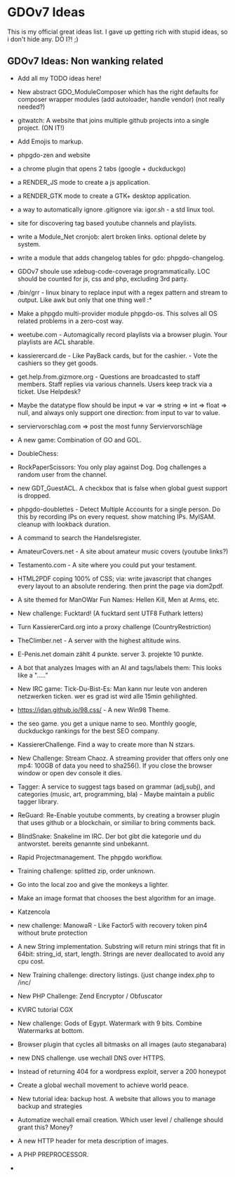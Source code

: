 # GDOv7 Ideas

This is my official great ideas list. I gave up getting rich with stupid ideas, so i don't hide any. DO I?! ;)


## GDOv7 Ideas: Non wanking related

 - Add all my TODO ideas here!
 
 - New abstract GDO_ModuleComposer which has the right defaults for composer wrapper modules (add autoloader, handle vendor) (not really needed?)
 
 - gitwatch: A website that joins multiple github projects into a single project. (ON IT!)

 - Add Emojis to markup.

 - phpgdo-zen and website

 - a chrome plugin that opens 2 tabs (google + duckduckgo)
  
 - a RENDER_JS mode to create a js application.
  
 - a RENDER_GTK mode to create a GTK+ desktop application.
  
 - a way to automatically ignore .gitignore via: igor.sh - a std linux tool.
  
 - site for discovering tag based youtube channels and playlists.
  
 - write a Module_Net cronjob: alert broken links. optional delete by system.
  
 - write a module that adds changelog tables for gdo: phpgdo-changelog.
  
 - GDOv7 shoule use xdebug-code-coverage programmatically. LOC should be counted for js, css and php, excluding 3rd party.

 - /bin/grr - linux binary to replace input with a regex pattern and stream to output. Like awk but only that one thing well :*
 
 - Make a phpgdo multi-provider module phpgdo-os. This solves all OS related problems in a zero-cost way.
 
 - weetube.com - Automagically record playlists via a browser plugin.
Your playlists are ACL sharable.

 - kassierercard.de - Like PayBack cards, but for the cashier. - Vote the cashiers so they get goods.
 
 - get.help.from.gizmore.org - Questions are broadcasted to staff members. Staff replies via various channels. Users keep track via a ticket. Use Helpdesk?
 
 - Maybe the datatype flow should be input => var => string => int => float => null, and always only support one direction: from input to var to value.

 - serviervorschlag.com => post the most funny Serviervorschläge
  
 - A new game: Combination of GO and GOL.
 
 - DoubleChess:
 
 - RockPaperScissors: You only play against Dog. Dog challenges a random user from the channel.
 
 - new GDT_GuestACL. A checkbox that is false when global guest support is dropped.
 
 - phpgdo-doublettes - Detect Multiple Accounts for a single person. Do this by recording IPs on every request. show matching IPs. MyISAM. cleanup with lookback duration.
 
 - A command to search the Handelsregister.
 
 - AmateurCovers.net - A site about amateur music covers (youtube links?)
 
 - Testamento.com - A site where you could put your testament.
 
 - HTML2PDF coping 100% of CSS; via: write javascript that changes every layout to an absolute rendering. then print the page via dom2pdf.

 - A site themed for ManOWar Fun Names: Hellen Kill, Men at Arms, etc.
 
 - New challenge: Fucktard! (A fucktard sent UTF8 Futhark letters)
 
 - Turn KassiererCard.org into a proxy challenge (CountryRestriction)
 
 - TheClimber.net - A server with the highest altitude wins.

 - E-Penis.net domain zählt 4 punkte. server 3. projekte 10 punkte.

 - A bot that analyzes Images with an AI and tags/labels them: This looks like a "....."
 
 - New IRC game: Tick-Du-Bist-Es: Man kann nur leute von anderen netzwerken ticken. wer es grad ist wird alle 15min gehilighted.
 
 - https://jdan.github.io/98.css/ - A new Win98 Theme.
 
 - the seo game. you get a unique name to seo. Monthly google, duckduckgo rankings for the best SEO company.
 
 - KassiererChallenge. Find a way to create more than N stzars.
 
 - New Challenge: Stream Chaoz. A streaming provider that offers only one mp4: 100GB of data you need to sha256().
 If you close the browser window or open dev console it dies.
 
 - Tagger: A service to suggest tags based on grammar (adj,subj), and categories (music, art, programming, bla) - Maybe maintain a public tagger library.
 
 - ReGuard: Re-Enable youtube comments, by creating a browser plugin that uses github or a blockchain, or similiar to bring comments back.
 
 - BlindSnake: Snakeline im IRC. Der bot gibt die kategorie und du antworstet. bereits genannte sind unbekannt.

 - Rapid Projectmanagement. The phpgdo workflow.
 
 - Training challenge: splitted zip, order unknown.
 
 - Go into the local zoo and give the monkeys a lighter.
 
 - Make an image format that chooses the best algorithm for an image.
 
 - Katzencola
 
 - new challenge: ManowaR - Like Factor5 with recovery token pin4 without brute protection
 
 - A new String implementation. Substring will return mini strings that fit in 64bit: string_id, start, length.
 Strings are never deallocated to avoid any cpu cost.
 
 - New Training challenge: directory listings. (just change index.php to /inc/
 
 - New PHP Challenge: Zend Encryptor / Obfuscator
 
 - KVIRC tutorial CGX
 
 - New challenge: Gods of Egypt. Watermark with 9 bits. Combine Watermarks at bottom.
 
 - Browser plugin that cycles all bitmasks on all images  (auto steganabara)
 
 - new DNS challenge. use wechall DNS over HTTPS.
 
 - Instead of returning 404 for a wordpress exploit, server a 200 honeypot
 
 - Create a global wechall movement to achieve world peace.
 
 - New tutorial idea: backup host. A website that allows you to manage backup and strategies
 
 - Automatize wechall email creation. Which user level / challenge should grant this? Money?
 
 - A new HTTP header for meta description of images.
 
 - A PHP PREPROCESSOR.
 
 - 